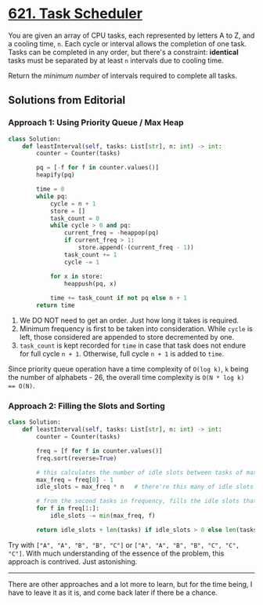 # [621. Task Scheduler](https://leetcode.com/problems/task-scheduler/description/?envType=daily-question&envId=2024-03-19)

You are given an array of CPU tasks, each represented by letters A to Z, and a cooling time, `n`. Each cycle or interval allows the completion of one task. Tasks can be completed in any order, but there's a constraint: **identical** tasks must be separated by at least `n` intervals due to cooling time.

​Return the *minimum number* of intervals required to complete all tasks.

## Solutions from Editorial

### Approach 1: Using Priority Queue / Max Heap

```python
class Solution:
    def leastInterval(self, tasks: List[str], n: int) -> int:
        counter = Counter(tasks)

        pq = [-f for f in counter.values()]
        heapify(pq)

        time = 0
        while pq:
            cycle = n + 1
            store = []
            task_count = 0
            while cycle > 0 and pq:
                current_freq = -heappop(pq)
                if current_freq > 1:
                    store.append(-(current_freq - 1))
                task_count += 1
                cycle -= 1

            for x in store:
                heappush(pq, x)
            
            time += task_count if not pq else n + 1
        return time
```

1. We DO NOT need to get an order. Just how long it takes is required.
2. Minimum frequency is first to be taken into consideration. While `cycle` is left, those considered are appended to store decremented by one.
3. `task_count` is kept recorded for `time` in case that task does not endure for full cycle `n + 1`. Otherwise, full cycle `n + 1` is added to `time`.

Since priority queue operation have a time complexity of `O(log k)`, `k` being the number of alphabets - 26, the overall time complexity is `O(N * log k) == O(N)`.

### Approach 2: Filling the Slots and Sorting

```python
class Solution:
    def leastInterval(self, tasks: List[str], n: int) -> int:
        counter = Counter(tasks)

        freq = [f for f in counter.values()]
        freq.sort(reverse=True)

        # this calculates the number of idle slots between tasks of maximum frequency.
        max_freq = freq[0] - 1
        idle_slots = max_freq * n   # there're this many of idle slots.

        # from the second tasks in frequency, fills the idle slots that are left.
        for f in freq[1:]:
            idle_slots -= min(max_freq, f)

        return idle_slots + len(tasks) if idle_slots > 0 else len(tasks)
```

Try with `["A", "A", "B", "B", "C"]` or `["A", "A", "B", "B", "C", "C", "C"]`. With much understanding of the essence of the problem, this approach is contrived. Just astonishing.


---

There are other approaches and a lot more to learn, but for the time being, I have to leave it as it is, and come back later if there be a chance.
